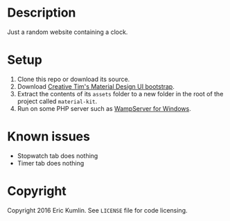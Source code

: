 # Description
Just a random website containing a clock.

# Setup
1. Clone this repo or download its source.
1. Download [Creative Tim's Material Design UI bootstrap](http://demos.creative-tim.com/material-kit/index.html).
1. Extract the contents of its `assets` folder to a new folder in the root of the project called `material-kit`.
1. Run on some PHP server such as [WampServer for Windows](http://www.wampserver.com/en/).

# Known issues
* Stopwatch tab does nothing
* Timer tab does nothing

# Copyright
Copyright 2016 Eric Kumlin. See `LICENSE` file for code licensing.
